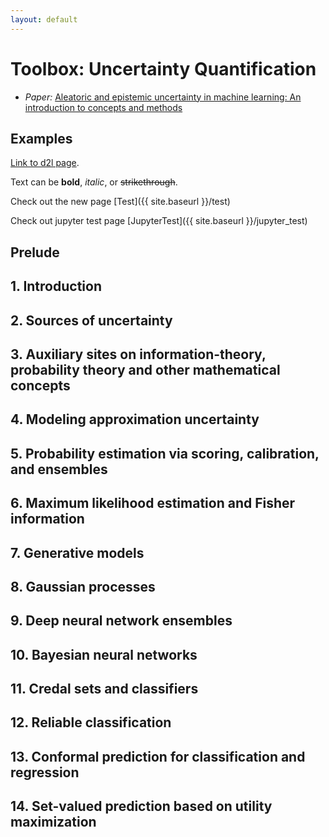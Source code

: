 ```yaml
---
layout: default
---
```


# **Toolbox: Uncertainty Quantification**

- _Paper:_ [Aleatoric and epistemic uncertainty in machine learning: An introduction to concepts and methods](https://link.springer.com/article/10.1007/s10994-021-05946-3)

## Examples

[Link to d2l page](https://d2l.ai/index.html).

Text can be **bold**, _italic_, or ~~strikethrough~~.

Check out the new page [Test]({{ site.baseurl }}/test)

Check out jupyter test page [JupyterTest]({{ site.baseurl }}/jupyter_test)

## Prelude

## 1. Introduction

## 2. Sources of uncertainty

## 3. Auxiliary sites on information-theory, probability theory and other mathematical concepts

## 4. Modeling approximation uncertainty

## 5. Probability estimation via scoring, calibration, and ensembles

## 6. Maximum likelihood estimation and Fisher information

## 7. Generative models

## 8. Gaussian processes

## 9. Deep neural network ensembles

## 10. Bayesian neural networks

## 11. Credal sets and classifiers

## 12. Reliable classification

## 13. Conformal prediction for classification and regression

## 14. Set-valued prediction based on utility maximization

<!-- ## Header 2

> This is a blockquote following a header.
>
> When something is important enough, you do it even if the odds are not in your favor.

### Header 3

```js
// Javascript code with syntax highlighting.
var fun = function lang(l) {
  dateformat.i18n = require('./lang/' + l)
  return true;
}
```

```ruby
# Ruby code with syntax highlighting
GitHubPages::Dependencies.gems.each do |gem, version|
  s.add_dependency(gem, "= #{version}")
end
```

#### Header 4

*   This is an unordered list following a header.
*   This is an unordered list following a header.
*   This is an unordered list following a header.

##### Header 5

1.  This is an ordered list following a header.
2.  This is an ordered list following a header.
3.  This is an ordered list following a header.

###### Header 6

| head1        | head two          | three |
|:-------------|:------------------|:------|
| ok           | good swedish fish | nice  |
| out of stock | good and plenty   | nice  |
| ok           | good `oreos`      | hmm   |
| ok           | good `zoute` drop | yumm  |

### There's a horizontal rule below this.

* * *

### Here is an unordered list:

*   Item foo
*   Item bar
*   Item baz
*   Item zip

### And an ordered list:

1.  Item one
1.  Item two
1.  Item three
1.  Item four

### And a nested list:

- level 1 item
  - level 2 item
  - level 2 item
    - level 3 item
    - level 3 item
- level 1 item
  - level 2 item
  - level 2 item
  - level 2 item
- level 1 item
  - level 2 item
  - level 2 item
- level 1 item

### Small image

![Octocat](https://github.githubassets.com/images/icons/emoji/octocat.png)

### Large image

![Branching](https://guides.github.com/activities/hello-world/branching.png)


### Definition lists can be used with HTML syntax.

<dl>
<dt>Name</dt>
<dd>Godzilla</dd>
<dt>Born</dt>
<dd>1952</dd>
<dt>Birthplace</dt>
<dd>Japan</dd>
<dt>Color</dt>
<dd>Green</dd>
</dl> -->
